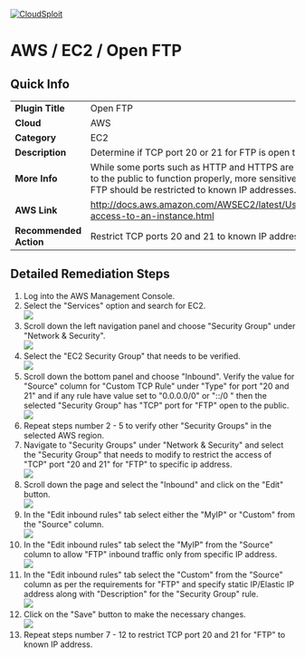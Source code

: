 [![CloudSploit](https://cloudsploit.com/img/logo-new-big-text-100.png "CloudSploit")](https://cloudsploit.com)

# AWS / EC2 / Open FTP

## Quick Info

| | |
|-|-|
| **Plugin Title** | Open FTP |
| **Cloud** | AWS |
| **Category** | EC2 |
| **Description** | Determine if TCP port 20 or 21 for FTP is open to the public |
| **More Info** | While some ports such as HTTP and HTTPS are required to be open to the public to function properly, more sensitive services such as FTP should be restricted to known IP addresses. |
| **AWS Link** | http://docs.aws.amazon.com/AWSEC2/latest/UserGuide/authorizing-access-to-an-instance.html |
| **Recommended Action** | Restrict TCP ports 20 and 21 to known IP addresses |

## Detailed Remediation Steps
1. Log into the AWS Management Console.
2. Select the "Services" option and search for EC2. </br> <img src="/resources/aws/ec2/open-ftp/step2.png"/>
3. Scroll down the left navigation panel and choose "Security Group" under "Network & Security".</br> <img src="/resources/aws/ec2/open-ftp/step3.png"/>
4. Select the "EC2 Security Group" that needs to be verified. </br> <img src="/resources/aws/ec2/open-ftp/step4.png"/>
5. Scroll down the bottom panel and choose "Inbound". Verify the value for "Source" column for "Custom TCP Rule" under "Type" for port "20 and 21" and if any rule have value set to "0.0.0.0/0" or "::/0 " then the selected "Security Group" has "TCP" port for "FTP" open to the public.</br> <img src="/resources/aws/ec2/open-ftp/step5.png"/>
6. Repeat steps number 2 - 5 to verify other "Security Groups" in the selected AWS region.</br> 
7. Navigate to "Security Groups" under "Network & Security" and select the "Security Group" that needs to modify to restrict the access of "TCP" port "20 and 21" for "FTP"  to specific ip address. </br> <img src="/resources/aws/ec2/open-ftp/step7.png"/>
8. Scroll down the page and select the "Inbound" and click on the "Edit" button. </br> <img src="/resources/aws/ec2/open-ftp/step8.png"/>
9. In the "Edit inbound rules" tab select either the "MyIP" or "Custom" from the "Source" column.</br> <img src="/resources/aws/ec2/open-ftp/step9.png"/>
10. In the "Edit inbound rules" tab select the "MyIP" from the "Source" column to allow "FTP" inbound traffic only from specific IP address.</br> <img src="/resources/aws/ec2/open-ftp/step10.png"/>
11. In the "Edit inbound rules" tab select the "Custom" from the "Source" column as per the requirements for "FTP" and specify static IP/Elastic IP address along with "Description" for the "Security Group" rule. </br> <img src="/resources/aws/ec2/open-ftp/step11.png"/>
12. Click on the "Save" button to make the necessary changes. </br> <img src="/resources/aws/ec2/open-ftp/step12.png"/>
13. Repeat steps number 7 - 12 to restrict TCP port 20 and 21 for "FTP" to known IP address.</br>

